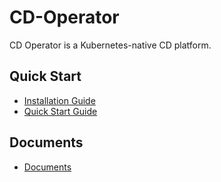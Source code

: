 # CD-Operator

CD Operator is a Kubernetes-native CD platform.

## Quick Start
- [Installation Guide](./docs/installation.md)
- [Quick Start Guide](./docs/quickstart.md)

## Documents
- [Documents](./docs)
